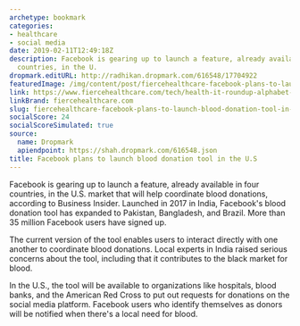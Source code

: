 ```yaml
---
archetype: bookmark
categories:
- healthcare
- social media
date: 2019-02-11T12:49:18Z
description: Facebook is gearing up to launch a feature, already available in four
  countries, in the U.
dropmark.editURL: http://radhikan.dropmark.com/616548/17704922
featuredImage: /img/content/post/fiercehealthcare-facebook-plans-to-launch-blood-donation-tool-in-the-u-s.jpg
link: https://www.fiercehealthcare.com/tech/health-it-roundup-alphabet-s-verily-building-campus-to-combat-opioid-addiction-healthcare
linkBrand: fiercehealthcare.com
slug: fiercehealthcare-facebook-plans-to-launch-blood-donation-tool-in-the-u-s
socialScore: 24
socialScoreSimulated: true
source:
  name: Dropmark
  apiendpoint: https://shah.dropmark.com/616548.json
title: Facebook plans to launch blood donation tool in the U.S
---
```

Facebook is gearing up to launch a feature, already available in four countries, in the U.S. market that will help coordinate blood donations, according to Business Insider. Launched in 2017 in India, Facebook's blood donation tool has expanded to Pakistan, Bangladesh, and Brazil. More than 35 million Facebook users have signed up.

The current version of the tool enables users to interact directly with one another to coordinate blood donations. Local experts in India raised serious concerns about the tool, including that it contributes to the black market for blood.

In the U.S., the tool will be available to organizations like hospitals, blood banks, and the American Red Cross to put out requests for donations on the social media platform. Facebook users who identify themselves as donors will be notified when there's a local need for blood.